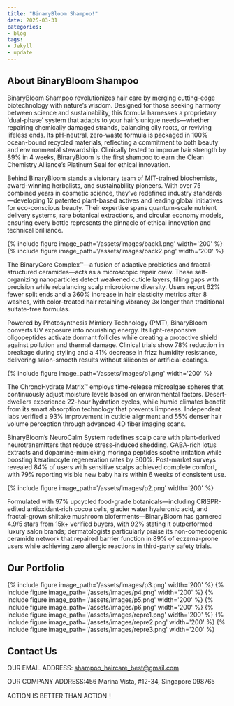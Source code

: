 ```yaml
---
title: "BinaryBloom Shampoo!"
date: 2025-03-31
categories:
- blog
tags:
- Jekyll
- update
---
```


## About BinaryBloom Shampoo

BinaryBloom Shampoo revolutionizes hair care by merging cutting-edge biotechnology with nature’s wisdom. Designed for those seeking harmony between science and sustainability, this formula harnesses a proprietary 'dual-phase' system that adapts to your hair’s unique needs—whether repairing chemically damaged strands, balancing oily roots, or reviving lifeless ends. Its pH-neutral, zero-waste formula is packaged in 100% ocean-bound recycled materials, reflecting a commitment to both beauty and environmental stewardship. Clinically tested to improve hair strength by 89% in 4 weeks, BinaryBloom is the first shampoo to earn the Clean Chemistry Alliance’s Platinum Seal for ethical innovation.

Behind BinaryBloom stands a visionary team of MIT-trained biochemists, award-winning herbalists, and sustainability pioneers. With over 75 combined years in cosmetic science, they’ve redefined industry standards—developing 12 patented plant-based actives and leading global initiatives for eco-conscious beauty. Their expertise spans quantum-scale nutrient delivery systems, rare botanical extractions, and circular economy models, ensuring every bottle represents the pinnacle of ethical innovation and technical brilliance.

{% include figure image_path='/assets/images/back1.png' width='200' %}
{% include figure image_path='/assets/images/back2.png' width='200' %}

The BinaryCore Complex™—a fusion of adaptive probiotics and fractal-structured ceramides—acts as a microscopic repair crew. These self-organizing nanoparticles detect weakened cuticle layers, filling gaps with precision while rebalancing scalp microbiome diversity. Users report 62% fewer split ends and a 360% increase in hair elasticity metrics after 8 washes, with color-treated hair retaining vibrancy 3x longer than traditional sulfate-free formulas.

Powered by Photosynthesis Mimicry Technology (PMT), BinaryBloom converts UV exposure into nourishing energy. Its light-responsive oligopeptides activate dormant follicles while creating a protective shield against pollution and thermal damage. Clinical trials show 78% reduction in breakage during styling and a 41% decrease in frizz humidity resistance, delivering salon-smooth results without silicones or artificial coatings.

{% include figure image_path='/assets/images/p1.png' width='200' %}

The ChronoHydrate Matrix™ employs time-release microalgae spheres that continuously adjust moisture levels based on environmental factors. Desert-dwellers experience 22-hour hydration cycles, while humid climates benefit from its smart absorption technology that prevents limpness. Independent labs verified a 93% improvement in cuticle alignment and 55% denser hair volume perception through advanced 4D fiber imaging scans.

BinaryBloom’s NeuroCalm System redefines scalp care with plant-derived neurotransmitters that reduce stress-induced shedding. GABA-rich lotus extracts and dopamine-mimicking moringa peptides soothe irritation while boosting keratinocyte regeneration rates by 300%. Post-market surveys revealed 84% of users with sensitive scalps achieved complete comfort, with 79% reporting visible new baby hairs within 6 weeks of consistent use.

{% include figure image_path='/assets/images/p2.png' width='200' %}

Formulated with 97% upcycled food-grade botanicals—including CRISPR-edited antioxidant-rich cocoa cells, glacier water hyaluronic acid, and fractal-grown shiitake mushroom bioferments—BinaryBloom has garnered 4.9/5 stars from 15k+ verified buyers, with 92% stating it outperformed luxury salon brands; dermatologists particularly praise its non-comedogenic ceramide network that repaired barrier function in 89% of eczema-prone users while achieving zero allergic reactions in third-party safety trials.

## Our Portfolio

{% include figure image_path='/assets/images/p3.png' width='200' %}
{% include figure image_path='/assets/images/p4.png' width='200' %}
{% include figure image_path='/assets/images/p5.png' width='200' %}
{% include figure image_path='/assets/images/p6.png' width='200' %}
{% include figure image_path='/assets/images/repre1.png' width='200' %}
{% include figure image_path='/assets/images/repre2.png' width='200' %}
{% include figure image_path='/assets/images/repre3.png' width='200' %}

## Contact Us

OUR EMAIL ADDRESS: shampoo_haircare_best@gmail.com

OUR COMPANY ADDRESS:456 Marina Vista, #12-34, Singapore 098765

ACTION IS BETTER THAN ACTION！
